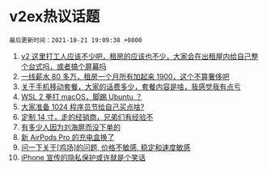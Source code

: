 # v2ex热议话题

`最后更新时间：2021-10-21 19:09:38 +0800`

1. [v2 这里打工人应该不少吧，租房的应该也不少，大家会在出租屋内给自己整个台式吗，或者搞个屏幕吗](https://www.v2ex.com/t/809392)
1. [一线薪水 80 多万，租房一个月所有加起来 1900，这个不算奢侈吧](https://www.v2ex.com/t/809471)
1. [关于手机移动套餐，大家的话费多少，套餐内容是啥，我感觉我有点亏](https://www.v2ex.com/t/809441)
1. [WSL 2 拳打 macOS，脚踢 Ubuntu ？](https://www.v2ex.com/t/809474)
1. [大家准备 1024 程序员节给自己买点啥?](https://www.v2ex.com/t/809476)
1. [定制 14 寸，走的经销商，兄弟们有经验不](https://www.v2ex.com/t/809397)
1. [有多少人因为刘海屏而没下单的](https://www.v2ex.com/t/809484)
1. [新 AirPods Pro 的充电盒换了](https://www.v2ex.com/t/809422)
1. [问一下关于[鸡场]的问题, 价格不敏感, 稳定和速度敏感](https://www.v2ex.com/t/809349)
1. [iPhone 宣传的隐私保护或许就是个笑话](https://www.v2ex.com/t/809565)

